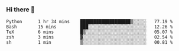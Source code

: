 ### Hi there 👋

<!--
**gustavkrist/gustavkrist** is a ✨ _special_ ✨ repository because its `README.md` (this file) appears on your GitHub profile.

Here are some ideas to get you started:

- 🔭 I’m currently working on ...
- 🌱 I’m currently learning ...
- 👯 I’m looking to collaborate on ...
- 🤔 I’m looking for help with ...
- 💬 Ask me about ...
- 📫 How to reach me: ...
- 😄 Pronouns: ...
- ⚡ Fun fact: ...
-->

<!--START_SECTION:waka-->

```text
Python      1 hr 34 mins    ███████████████████▒░░░░░   77.19 %
Bash        15 mins         ███░░░░░░░░░░░░░░░░░░░░░░   12.26 %
TeX         6 mins          █▒░░░░░░░░░░░░░░░░░░░░░░░   05.07 %
zsh         3 mins          ▓░░░░░░░░░░░░░░░░░░░░░░░░   02.54 %
sh          1 min           ▒░░░░░░░░░░░░░░░░░░░░░░░░   00.81 %
```

<!--END_SECTION:waka-->
